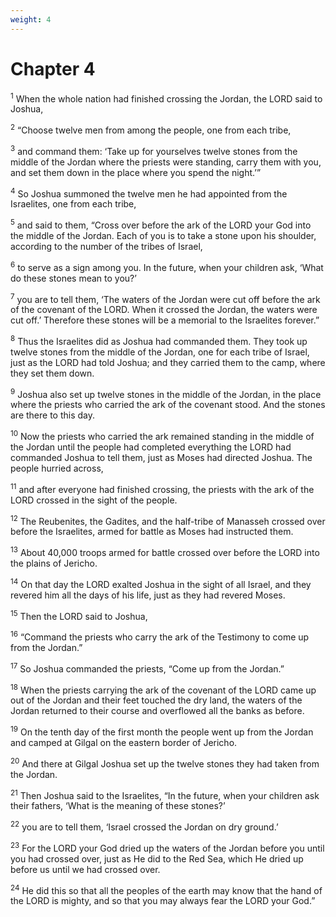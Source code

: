 ```yaml
---
weight: 4
---
```


# Chapter 4

<sup>1</sup> When the whole nation had finished crossing the Jordan, the LORD said to Joshua, 

<sup>2</sup> “Choose twelve men from among the people, one from each tribe, 

<sup>3</sup> and command them: ‘Take up for yourselves twelve stones from the middle of the Jordan where the priests were standing, carry them with you, and set them down in the place where you spend the night.’” 

<sup>4</sup> So Joshua summoned the twelve men he had appointed from the Israelites, one from each tribe, 

<sup>5</sup> and said to them, “Cross over before the ark of the LORD your God into the middle of the Jordan. Each of you is to take a stone upon his shoulder, according to the number of the tribes of Israel, 

<sup>6</sup> to serve as a sign among you. In the future, when your children ask, ‘What do these stones mean to you?’ 

<sup>7</sup> you are to tell them, ‘The waters of the Jordan were cut off before the ark of the covenant of the LORD. When it crossed the Jordan, the waters were cut off.’ Therefore these stones will be a memorial to the Israelites forever.” 

<sup>8</sup> Thus the Israelites did as Joshua had commanded them. They took up twelve stones from the middle of the Jordan, one for each tribe of Israel, just as the LORD had told Joshua; and they carried them to the camp, where they set them down. 

<sup>9</sup> Joshua also set up twelve stones in the middle of the Jordan, in the place where the priests who carried the ark of the covenant stood. And the stones are there to this day. 

<sup>10</sup> Now the priests who carried the ark remained standing in the middle of the Jordan until the people had completed everything the LORD had commanded Joshua to tell them, just as Moses had directed Joshua. The people hurried across, 

<sup>11</sup> and after everyone had finished crossing, the priests with the ark of the LORD crossed in the sight of the people. 

<sup>12</sup> The Reubenites, the Gadites, and the half-tribe of Manasseh crossed over before the Israelites, armed for battle as Moses had instructed them. 

<sup>13</sup> About 40,000 troops armed for battle crossed over before the LORD into the plains of Jericho. 

<sup>14</sup> On that day the LORD exalted Joshua in the sight of all Israel, and they revered him all the days of his life, just as they had revered Moses. 

<sup>15</sup> Then the LORD said to Joshua, 

<sup>16</sup> “Command the priests who carry the ark of the Testimony to come up from the Jordan.” 

<sup>17</sup> So Joshua commanded the priests, “Come up from the Jordan.” 

<sup>18</sup> When the priests carrying the ark of the covenant of the LORD came up out of the Jordan and their feet touched the dry land, the waters of the Jordan returned to their course and overflowed all the banks as before. 

<sup>19</sup> On the tenth day of the first month the people went up from the Jordan and camped at Gilgal on the eastern border of Jericho. 

<sup>20</sup> And there at Gilgal Joshua set up the twelve stones they had taken from the Jordan. 

<sup>21</sup> Then Joshua said to the Israelites, “In the future, when your children ask their fathers, ‘What is the meaning of these stones?’ 

<sup>22</sup> you are to tell them, ‘Israel crossed the Jordan on dry ground.’ 

<sup>23</sup> For the LORD your God dried up the waters of the Jordan before you until you had crossed over, just as He did to the Red Sea, which He dried up before us until we had crossed over. 

<sup>24</sup> He did this so that all the peoples of the earth may know that the hand of the LORD is mighty, and so that you may always fear the LORD your God.” 


